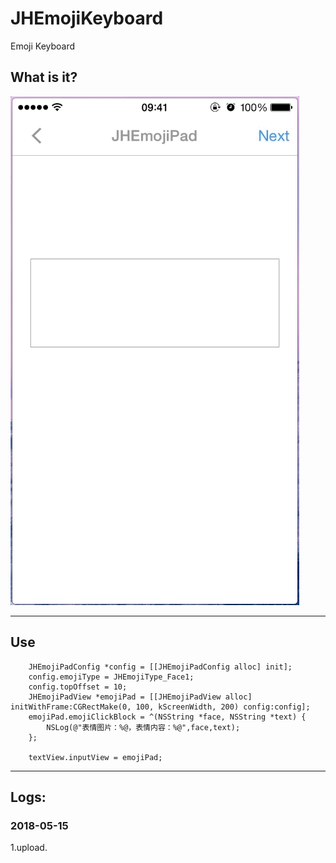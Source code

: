 # JHEmojiKeyboard
Emoji Keyboard

## What is it?

![image](https://github.com/xjh093/JHEmojiKeyboard/blob/master/JHEmojiKeyboard/image/gif.gif)

---

## Use

```
    JHEmojiPadConfig *config = [[JHEmojiPadConfig alloc] init];
    config.emojiType = JHEmojiType_Face1;
    config.topOffset = 10;
    JHEmojiPadView *emojiPad = [[JHEmojiPadView alloc] initWithFrame:CGRectMake(0, 100, kScreenWidth, 200) config:config];
    emojiPad.emojiClickBlock = ^(NSString *face, NSString *text) {
        NSLog(@"表情图片：%@，表情内容：%@",face,text);
    };

    textView.inputView = emojiPad;
```
---

## Logs:

### 2018-05-15
1.upload.
